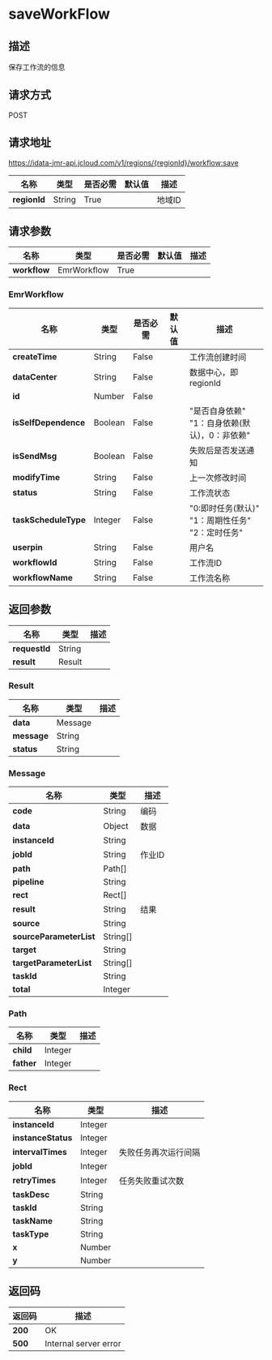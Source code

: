 # saveWorkFlow


## 描述
保存工作流的信息

## 请求方式
POST

## 请求地址
https://idata-jmr-api.jcloud.com/v1/regions/{regionId}/workflow:save

|名称|类型|是否必需|默认值|描述|
|---|---|---|---|---|
|**regionId**|String|True| |地域ID|

## 请求参数
|名称|类型|是否必需|默认值|描述|
|---|---|---|---|---|
|**workflow**|EmrWorkflow|True| | |

### EmrWorkflow
|名称|类型|是否必需|默认值|描述|
|---|---|---|---|---|
|**createTime**|String|False| |工作流创建时间|
|**dataCenter**|String|False| |数据中心，即regionId|
|**id**|Number|False| | |
|**isSelfDependence**|Boolean|False| |"是否自身依赖"<br>"1：自身依赖(默认)，0：非依赖"<br>|
|**isSendMsg**|Boolean|False| |失败后是否发送通知|
|**modifyTime**|String|False| |上一次修改时间|
|**status**|String|False| |工作流状态|
|**taskScheduleType**|Integer|False| |"0:即时任务(默认)"<br>"1：周期性任务"<br>"2：定时任务"<br>|
|**userpin**|String|False| |用户名|
|**workflowId**|String|False| |工作流ID|
|**workflowName**|String|False| |工作流名称|

## 返回参数
|名称|类型|描述|
|---|---|---|
|**requestId**|String| |
|**result**|Result| |


### Result
|名称|类型|描述|
|---|---|---|
|**data**|Message| |
|**message**|String| |
|**status**|String| |
### Message
|名称|类型|描述|
|---|---|---|
|**code**|String|编码|
|**data**|Object|数据|
|**instanceId**|String| |
|**jobId**|String|作业ID|
|**path**|Path[]| |
|**pipeline**|String| |
|**rect**|Rect[]| |
|**result**|String|结果|
|**source**|String| |
|**sourceParameterList**|String[]| |
|**target**|String| |
|**targetParameterList**|String[]| |
|**taskId**|String| |
|**total**|Integer| |
### Path
|名称|类型|描述|
|---|---|---|
|**child**|Integer| |
|**father**|Integer| |
### Rect
|名称|类型|描述|
|---|---|---|
|**instanceId**|Integer| |
|**instanceStatus**|Integer| |
|**intervalTimes**|Integer|失败任务再次运行间隔|
|**jobId**|Integer| |
|**retryTimes**|Integer|任务失败重试次数|
|**taskDesc**|String| |
|**taskId**|String| |
|**taskName**|String| |
|**taskType**|String| |
|**x**|Number| |
|**y**|Number| |

## 返回码
|返回码|描述|
|---|---|
|**200**|OK|
|**500**|Internal server error|

